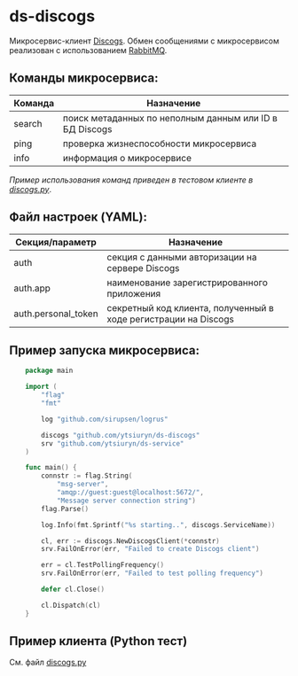 # ds-discogs #

Микросервис-клиент [Discogs](https://www.discogs.com/developers). Обмен сообщениями с микросервисом реализован с использованием [RabbitMQ](https://www.rabbitmq.com).

Команды микросервиса:
---
|Команда|                    Назначение                         |
|-------|-------------------------------------------------------|
|search |поиск метаданных по неполным данным или ID в БД Discogs|
|ping   |проверка жизнеспособности микросервиса                 |
|info   |информация о микросервисе                              |

*Пример использования команд приведен в тестовом клиенте в [discogs.py](https://github.com/ytsiuryn/ds-discogs/blob/main/discogs.py)*.

Файл настроек (YAML):
---
|  Секция/параметр  |                            Назначение                         |
|-------------------|---------------------------------------------------------------|
|auth               |секция с данными авторизации на сервере Discogs                |
|auth.app           |наименование зарегистрированного приложения                    |
|auth.personal_token|секретный код клиента, полученный в ходе регистрации на Discogs|

Пример запуска микросервиса:
---
```go
    package main

    import (
	    "flag"
	    "fmt"

	    log "github.com/sirupsen/logrus"

	    discogs "github.com/ytsiuryn/ds-discogs"
	    srv "github.com/ytsiuryn/ds-service"
    )

    func main() {
	    connstr := flag.String(
		    "msg-server",
		    "amqp://guest:guest@localhost:5672/",
		    "Message server connection string")
	    flag.Parse()

	    log.Info(fmt.Sprintf("%s starting..", discogs.ServiceName))

	    cl, err := discogs.NewDiscogsClient(*connstr)
	    srv.FailOnError(err, "Failed to create Discogs client")

	    err = cl.TestPollingFrequency()
	    srv.FailOnError(err, "Failed to test polling frequency")

	    defer cl.Close()

	    cl.Dispatch(cl)
    }
```

Пример клиента (Python тест)
---
См. файл [discogs.py](https://github.com/ytsiuryn/ds-discogs/blob/main/discogs.py)